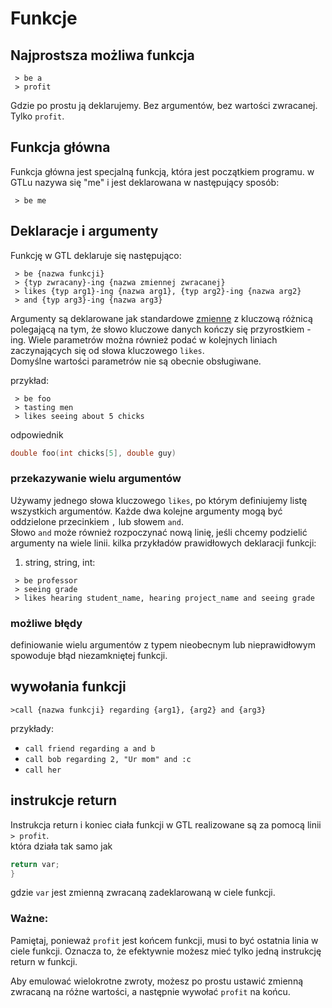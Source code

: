 # Funkcje
## Najprostsza możliwa funkcja
```
 > be a
 > profit
```
Gdzie po prostu ją deklarujemy. Bez argumentów, bez wartości zwracanej. Tylko `profit`.

## Funkcja główna
Funkcja główna jest specjalną funkcją, która jest początkiem programu.
w GTLu nazywa się "me" i jest deklarowana w następujący sposób:
```
 > be me
```

## Deklaracje i argumenty
Funkcję w GTL deklaruje się następująco:
```
 > be {nazwa funkcji}
 > {typ zwracany}-ing {nazwa zmiennej zwracanej}
 > likes {typ arg1}-ing {nazwa arg1}, {typ arg2}-ing {nazwa arg2}
 > and {typ arg3}-ing {nazwa arg3}
 ```
Argumenty są deklarowane jak standardowe [zmienne](variables.md) z kluczową różnicą polegającą na tym, że słowo kluczowe danych kończy się przyrostkiem -ing.
Wiele parametrów można również podać w kolejnych liniach zaczynających się od słowa kluczowego `likes`.\
Domyślne wartości parametrów nie są obecnie obsługiwane.

przykład:
```
 > be foo
 > tasting men
 > likes seeing about 5 chicks
```
odpowiednik
```c++
double foo(int chicks[5], double guy)
```
### przekazywanie wielu argumentów
Używamy jednego słowa kluczowego `likes`, po którym definiujemy listę wszystkich argumentów.
Każde dwa kolejne argumenty mogą być oddzielone przecinkiem `,` lub słowem `and`. \
Słowo `and` może również rozpoczynać nową linię, jeśli chcemy podzielić argumenty na wiele linii.
kilka przykładów prawidłowych deklaracji funkcji:

1. string, string, int:
```
 > be professor
 > seeing grade
 > likes hearing student_name, hearing project_name and seeing grade
```

### możliwe błędy
definiowanie wielu argumentów z typem nieobecnym lub nieprawidłowym spowoduje błąd niezamkniętej funkcji.


## wywołania funkcji
```
>call {nazwa funkcji} regarding {arg1}, {arg2} and {arg3}
```

przykłady:
- `call friend regarding a and b`
- `call bob regarding 2, "Ur mom" and :c`
- `call her`


## instrukcje return
Instrukcja return i koniec ciała funkcji w GTL realizowane są za pomocą linii `` > profit``.\
która działa tak samo jak
```c++
return var;
}
```

gdzie `var` jest zmienną zwracaną zadeklarowaną w ciele funkcji.

### Ważne:
Pamiętaj, ponieważ `profit` jest końcem funkcji, musi to być ostatnia linia w ciele funkcji.
Oznacza to, że efektywnie możesz mieć tylko jedną instrukcję return w funkcji.

Aby emulować wielokrotne zwroty, możesz po prostu ustawić zmienną zwracaną na różne wartości, a następnie wywołać `profit` na końcu.
